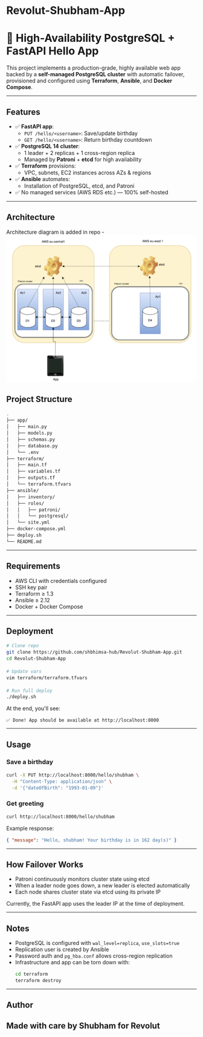 # Revolut-Shubham-App

# 🚀 High-Availability PostgreSQL + FastAPI Hello App

This project implements a production-grade, highly available web app backed by a **self-managed PostgreSQL cluster** with automatic failover, provisioned and configured using **Terraform**, **Ansible**, and **Docker Compose**.

---

##  Features

- ✅ **FastAPI app**:
  - `PUT /hello/<username>`: Save/update birthday
  - `GET /hello/<username>`: Return birthday countdown 
- ✅ **PostgreSQL 14 cluster**:
  - 1 leader + 2 replicas + 1 cross-region replica
  - Managed by **Patroni** + **etcd** for high availability
- ✅ **Terraform** provisions:
  - VPC, subnets, EC2 instances across AZs & regions
- ✅ **Ansible** automates:
  - Installation of PostgreSQL, etcd, and Patroni
- ✅ No managed services (AWS RDS etc.) — 100% self-hosted

---

##  Architecture

Architecture diagram is added in repo - ![Diagram](architecture.png)


##  Project Structure

```bash
.
├── app/                  
│   ├── main.py           
│   ├── models.py         
│   ├── schemas.py       
│   ├── database.py       
│   └── .env              
├── terraform/           
│   ├── main.tf
│   ├── variables.tf
│   ├── outputs.tf
│   └── terraform.tfvars
├── ansible/             
│   ├── inventory/
│   ├── roles/
│   │   ├── patroni/
│   │   └── postgresql/
│   └── site.yml
├── docker-compose.yml    
├── deploy.sh             
└── README.md
```

---

##  Requirements

- AWS CLI with credentials configured
- SSH key pair 
- Terraform ≥ 1.3
- Ansible ≥ 2.12
- Docker + Docker Compose

---

##  Deployment

```bash
# Clone repo
git clone https://github.com/shbhimsa-hub/Revolut-Shubham-App.git
cd Revolut-Shubham-App

# Update vars
vim terraform/terraform.tfvars

# Run full deploy
./deploy.sh
```

At the end, you'll see:
```
✅ Done! App should be available at http://localhost:8000
```

---

##  Usage

### Save a birthday
```bash
curl -X PUT http://localhost:8000/hello/shubham \
  -H "Content-Type: application/json" \
  -d '{"dateOfBirth": "1993-01-09"}'
```

### Get greeting
```bash
curl http://localhost:8000/hello/shubham
```

Example response:
```json
{ "message": "Hello, shubham! Your birthday is in 162 day(s)" }
```

---

##  How Failover Works

- Patroni continuously monitors cluster state using etcd
- When a leader node goes down, a new leader is elected automatically
- Each node shares cluster state via etcd using its private IP

Currently, the FastAPI app uses the leader IP at the time of deployment.

---


##  Notes

- PostgreSQL is configured with `wal_level=replica`, `use_slots=true`
- Replication user is created by Ansible
- Password auth and `pg_hba.conf` allows cross-region replication
- Infrastructure and app can be torn down with:
  ```bash
  cd terraform
  terraform destroy
  ```

---

##  Author

Made with care  by Shubham for Revolut
---
